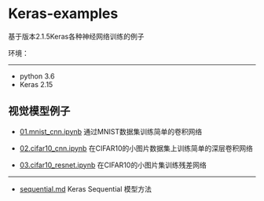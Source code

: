 # Keras-examples
基于版本2.1.5Keras各种神经网络训练的例子

环境：
***
* python 3.6
* Keras 2.15

## 视觉模型例子
* [01.mnist_cnn.ipynb](https://github.com/noending/Keras-examples/blob/master/mnist_cnn.ipynb) 通过MNIST数据集训练简单的卷积网络

* [02.cifar10_cnn.ipynb](https://github.com/noending/Keras-examples/blob/master/cifar10_cnn.ipynb) 在CIFAR10的小图片数据集上训练简单的深层卷积网络
* [03.cifar10_resnet.ipynb](https://github.com/noending/Keras-examples/blob/master/cifar10_resnet.ipynb) 在CIFAR10的小图片集训练残差网络

---
* [sequential.md](https://github.com/noending/Keras-examples/blob/master/sequential.md) Keras Sequential 模型方法



